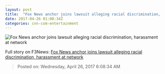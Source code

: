 ```yaml
---
layout: post
title:  "Fox News anchor joins lawsuit alleging racial discrimination, harassment at network"
date: 2017-04-26 01:08:34Z
categories: cnn-com-entertainment
---
```


![Fox News anchor joins lawsuit alleging racial discrimination, harassment at network](http://i2.cdn.turner.com/money/dam/assets/170425163817-kelly-wright-fox-780x439.jpg)




Full story on F3News: [Fox News anchor joins lawsuit alleging racial discrimination, harassment at network](http://www.f3nws.com/n/rcjVd)

> Posted on: Wednesday, April 26, 2017 6:08:34 AM
